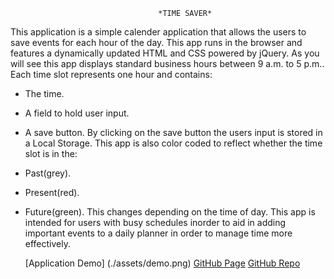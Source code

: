                                      *TIME SAVER*
This application is a simple calender application that allows the users to save events for each hour of the day. This app runs in the browser and features a dynamically updated HTML and CSS powered by jQuery.
As you will see this app displays standard business hours between 9 a.m. to 5 p.m.. Each time slot represents one hour and contains:
- The time.
- A field to hold user input.
- A save button.
By clicking on the save button the users input is stored in a Local Storage. 
This app is also color coded to reflect whether the time slot is in the: 
- Past(grey). 
- Present(red).
- Future(green).
This changes depending on the time of day.
This app is intended for users with busy schedules inorder to aid in adding 
important events to a daily planner in order to manage time more effectively. 
    
    [Application Demo] (./assets/demo.png)
    [GitHub Page](https://programmerkim.github.io/TimeSaver/)
    [GitHub Repo](https://github.com/programmerkim/TimeSaver)